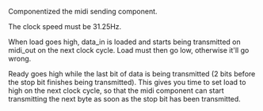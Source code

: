 Componentized the midi sending component.

The clock speed must be 31.25Hz.


When load goes high, data_in is loaded and starts being transmitted on midi_out
on the next clock cycle. Load must then go low, otherwise it'll go wrong.

Ready goes high while the last bit of data is being transmitted (2 bits before the
stop bit finishes being transmitted). This gives you time to set load to high
on the next clock cycle, so that the midi component can start transmitting the
next byte as soon as the stop bit has been transmitted.

